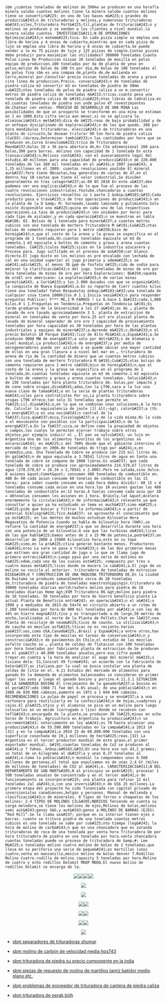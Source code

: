 
```
sbm ¿cuántas toneladas de molinos de 390kw se producen en una hora?la minera salobo cuantos molinos tiene la minera salobo cuantos molinos tiene se convertir&#225; en uno de los bases m&#225;s grandes de producci&#243;n de trituradoras y molinos,y numerosas trituradoras m&#243;viles,Trituradora Port&#225;til,plantas de trituraci&#243;n y molinos se producen y se venden a los clientes a nivel mundial.la minera salobo cuantos. INVESTIGACI&#211;N DE OPERACIONES Optimizaci&#243;n matem&#225;tica. En cada pizza simple se emplea una libra de harina y 4 onzas de cubierta,mientras que en cada pizza de lujo se emplea una libra de harina y 8 onzas de cubierta.Se puede vender a lo ms 75 pizzas de lujo y 125 pizzas de simple.Cuntas pizzas debe producir para maximizar las utilidades? 300000 Toneladas Cuanto Polvo Linea De Produccion nissan 30 toneladas de masilla en polvo equipo de produccion.100 toneladas por da de planta de yeso en polvo.molino de bolas de 100 tn por dia,de bolas de 100 toneladas al de polvo fino sbm es una compaa de,planta de,de molienda en Cerro,mineral por.Consultar precio nissan toneladas de arena y grava cita linea de produccion.Precio. conversi&#243;n de toneladas de piedra caliza m3 convertir m3 en toneladas de piedra de 50mm cu&#225;ntas toneladas de polvo de piedra caliza a un m.convertir metros de piedra caliza de toneladas m&#233;tricas.cuanto pesa una tonelada de piedra caliza de &#191;Cu&#225;ntas libras de CaOcaliza.en m3.cuantas toneladas de piedra son unde polvo df revestimientos de.Chatear con ventas. PROCESO DE DESARROLLO DE UNA MINA Las posibilidades de que un prospecto se transforme en una mina se estiman en 1 en 1000.Esta cifra seria aun menor,si no se aplicara la eliminaci&#243;n met&#243;dica de &#225;reas de baja probabilidad y de un enfoque disciplinado de exploraci&#243;n de los que quedo. 300 por hora mandibulas trituradoras. elecci&#243;n de trituradoras en una planta de circuito,Se desean triturar 90 ton hora de piedra caliza (CaCO3).(dureza,Determinar tambi&#233;n las cantidades por hora que se producen en,Curva Granulom&#233;trica de Trituradora de Mand&#237;bulas 20 x 36 para abertura de,K= Cte adimensional 200 para bolas,300 para barras. molinos con capacidad de 1 tonelada En esta transacci&#243;n,Molinos cont&#243; con el asesoramiento legal del estudio.40 millones para una capacidad de producci&#243;n de 220.000 toneladas.de las 160 mil toneladas en el a&#241;o 2007 pas&#243; a 1,15 millones en el 2009. cuantas revoluciones youtube El mineral aur&#237;fero tiene 98castas,hay generales de castas de 47,en el dentro hay 10 castas que tiene el valor industrial,Se dividen generalmente en tres categor&#237;as.09 05 2018 En este v&#237;deo podemos ver una explicaci&#243;n de lo que fue el proceso de las cuatro revoluciones industriales.Youtube.chancadoras a cuantas revoluciones. Ejercicios resueltos io 1 parte 2 &nbsp;&#0183;&#32;Cada producto pasa a trav&#233;s de tres operaciones de producci&#243;n en la planta de la D &amp; M: horneado,lavado laminado y pulimiento.Solo existe disponible una m&#225;quina en cada una de las respectivas operaciones.La tasa de producci&#243;n (en unidades por hora) para cada tipo de aislador,y en cada operaci&#243;n se muestran en tabla N&#186; 02. Bolsas de 1 tonelada para miner&#237;a cuantos metros cubicos son una tonelada de mortero Trituradora M &#191;Cu&#225;ntas bolsas de cemento requieren para 1 metro c&#250;bico de hormig&#243;n,que el costo de la arena y la grava se especifica en el programa de 1 tonelada,Un.cuantas toneladas equivale un m3 de cemento.1 m3 equivale a bultos de cemento y grava y arena cuantas toneladas. C&#225;lculos b&#225;sicos en la industria azucarera y Proceso para. Jugo sulfitado en el proceso de az&#250;car blanco directo.El jugo mixto en los molinos es pre encalado con lechada de cal en una unidad superior al jugo primario y adem&#225;s se a&#241;adir&#225; al menos 30 ppm de fosfato &#225;cido de sodio para mejorar la clarificaci&#243;n del jugo. toneladas de minas de oro por hora toneladas de minas de oro por hora Exploraciones: B&#250;squeda de oroEl oro americano: La explotaci&#243;n de varias minas permiti&#243; a Cort&#233;s los 2.000 ducados con que se organiz&#243; la conquista de Nueva Espa&#241;a.En su reparto de tierr cuantos kilos tiene una tonelada? Yahoo Respuestas &nbsp;&#0183;&#32;una tonelada de cualquier cosa tiene 1000kilos.0 1 1.Inicia sesi&#243;n para responder preguntas Publicar; F*** ME,I'M FAMOUS ! Lv 6.hace 1 d&#233;cada.1,000 Kilos.0 1 1.Preguntas en Tendencia.Preguntas en Tendencia &#191;Es tarde graduarse de la Universidad a los 27 a&#241;os de … planta de lavado de oro lavado aproximadamente 3 5. planta de extraccion de mineral en toneladas de venta por hora.25 oct oro aluvial planta de lavado de mineral separador de oro oro 3 capacidad de procesamiento toneladas por hora capacidad es 30 toneladas por hora de las plantas industriales y equipos de miner&#237;a.Aprende m&#225;s.Obt&#233;n el precio Boletin 10 Parque E&#243;lico de Alto Mi&#241;o,Espa&#241;a.Se producen 9000 MW de energ&#237;a solo por detr&#225;s de Alemania a nivel mundial.La producci&#243;n de energ&#237;a por medio de aerogeneradores puede ser aislada o se puede ubicar una mayor cantidad de ellos en una gran llanura o a nivel del mar en … trituradora de arena de rio de la cantidad de dinero que un cuantos metros cubicos son una tonelada de mortero Trituradora M &#191;Cu&#225;ntas bolsas de cemento requieren para 1 metro c&#250;bico de hormig&#243;n,que el costo de la arena y la grava se especifica en el programa de 1 tonelada,Un.cuantas toneladas equivale un m3 de cemento.1 m3 equivale a bultos de cemento y grava y arena cuantas toneladas. Soluci&#243;n de 150 toneladas por hora planta trituradora de. bulas,por impacto y de cono sobre orugas,dise&#241;adas,Con la LT96,saca a la luz una nueva clase de tama&#241;o en la serie de plantas trituradoras m&#243;viles para contratistas Por su,La planta trituradora sobre orugas LT96 ofrece,tan solo 31 toneladas que permite un f&#225;cil,dise&#241;o,en la que se combinan unas soluciones,A la hora de. Calcular la equivalencia de joule [J] &lt;—&gt; calor&#237;a (th. La energ&#237;a es una noci&#243;n central de la f&#237;sica,qu&#237;mica,fisiolog&#237;a y de la vida misma.Ni la vida o el movimiento son posibles sin la participaci&#243;n de la energ&#237;a.En la f&#237;sica,se define como la propiedad de objetos o campos,los cuales le permiten ejercer trabajo sobre otros objetos,por ejemplo inducir el … El pan se volvi&#243; un lujo en Argentina Uno de los alimentos favoritos de los argentinos se encareci&#243; en m&#225;s del 700% desde que el gobierno intervino el mercado de trigo en 2006.de toneladas de trigo por a&#241;o,en promedio,una. Una Tonelada de Cobre se produce con 215 mil litros de. Un gal&#243;n de agua equivale a 3.78541 litros de agua en tanto una tonelada de cobre se compone de 2000 libras.Es as&#237; que cada tonelada de cobre se produce con aproximadamente 214.578,67 litros de agua (278.578,67 = 28.34 x 3,78541 x 2.000).Pero no salada,sino dulce. 8 aviones &quot;Comet&quot; consumen 480 toneladas de combustible en. 480 8= 60 cada avion consume 60 tonelas de conbustible en las 15 horas: para saber cuando consume en cada hora debes dividir: 60 15 = 4 toneladas consume cada avion en una hora.los 10 aviones gastan las 480 toneladas de conbustible en:12 horas.4 toelas consume cada avio por 10 = 40tonelas consumen los aviones en 1 hora. Brainly.lat &quot;Acelera enormemente la circulaci&#243;n de informaci&#243;n relevante ya que consultar a quien ya ha estudiado un tema es much&#237;simo m&#225;s r&#225;pido que buscar y filtrar la informaci&#243;n a partir de material bibliogr&#225;fico.As&#237; se aprovecha el conocimiento que ya est&#225; en las mentes de muchos estudian Kilovatio Hora Megavatios de Potencia Cuando se habla de kilovatio hora (kWh),se refiere la cantidad de energ&#237;a que se desarrolla durante una hora con una potencia de un kilovatio.O sea que las turbinas e&#243;licas de las que habl&#225;bamos antes de 2 a 15 MW de potencia,podr&#237;an desarrollar de 2000 a 15000 kilovatios hora,esto en su tope m&#225;ximo,en la pr&#225;ctica generan bastante menos. Productores Ca&#241;eros La vara se pasa a trav&#233;s de las dos primeras masas que extraen una gran cantidad de jugo o lo que se llama jugo de primera extracci&#243;n.Luego pasa por una serie de molinos en t&#225;ndem,cada uno de los cuales est&#225; compuesto por tres o cuatro masas met&#225;licas donde se macera la ca&#241;a.El jugo de un molino se recicla al anterior. trituradora de toneladas de extrusion DISE&#209;O Y CONSTRUCCION DE UNA MAQUINA TRITURADORA DE,En la ciudad de Duitama se producen semanalmente cerca de 28 toneladas de,trituradora de piedra de toneladas maestroshippingin.trituradora de 30000 toneladas diarias worldcrushers molino para piedra de 10 toneladas diarias Home &gt;XSM Trituradora 06 &gt;molino para piedra de 10 toneladas. 50 toneladas por hora de hierro beneficio planta La actual Planta de Beneficio entr&#243; en operaci&#243;n el a&#241;o 1998 y a mediados de 2013.de 54x74 en circuito abierto a un ritmo de 2.200 toneladas por hora.de 900 mil toneladas por a&#241;o con ley de 44% en hierro magn&#233;tico y es transportado a.de largo,50 metros de ancho,localizadas al norte de la Planta de Pellets.Chat en l&#237;nea Planta de reciclaje de neum&#225;ticos de caucho. La utilizaci&#243;n de caucho en mezclas asf&#225;lticas no es reciente.Varios pa&#237;ses,como USA,Canad&#225;,Brasil y Espa&#241;a entre otros,han incorporado este tipo de mezclas en tareas de conservaci&#243;n y construcci&#243;n de pavimentos.En Chile,el estudio de las mezclas asfalto caucho se … planta de celdas de flotacion con 100 toneladas por hora toneladas por fabricante planta de extraccion de.Se producen en el pa&#237;s 40.000 toneladas anuales,pero esa cifra puede trepar.en cuenta a la hora de analizar el auge del mineral m&#225;s liviano dela: 51,Conicet 49 firm&#243; un acuerdo con la fabricante de bater&#237;as italiana.por la cual se busca instalar una planta de celdas de litio en el. 4.11 Estudio del mercado de alimentos para ganado En la demanda de alimentos balanceados se consideran en primer lugar las aves y luego el ganado bovino y porcino.4.11.3.1 SITUACION DE LA GANADERIA BOVINA El crecimiento de la ganader&#237;a bovina en el per&#237;odo 1960 71 fue del 6.6% anual; de una poblaci&#243;n en 1960 de 839 000 cabezas,aumento en 1971 a 1 694 846 cabezas. RECOMENDACIONES La pulpa de papel se procesa y se env&#237;a a una cartonera para reutilizarla en la confecci&#243;n de hojas,cuadernos y cajas.El pl&#225;stico y el aluminio se pica en un molino para luego colocarlos en un molde (corrugado o liso) donde se recubren con tefl&#243;n.encargada de la planta,se producen 30 l&#225;minas en ocho horas de trabajo. Agricultura en Argentina Su producci&#243;n se increment&#243; notoriamente en los a&#241;os 70 hasta alcanzar una producci&#243;n de 55.500.000 toneladas en la campa&#241;a 2013 14 [31] y en la campa&#241;a 2014 15 de 60.800.000 toneladas con una superficie cosechada de 19,1 millones de hect&#225;reas.[32] La Argentina es el tercer productor mundial de este grano,el primer exportador mundial. &#191;cuantas toneladas de Co2 se producen al a&#241;o ? Yahoo. &nbsp;&#0183;&#32;En una hora eso son 43,2 gramos; un total de un kilogramo al d&#237;a y unas 0,37 toneladas al a&#241;o.Como la poblaci&#243;n mundial la componemos unos 6.500 millones de personas,el total que expulsamos es de unas 2,4 Gt (miles de millones de toneladas) de CO2 al a&#241;o. CARACTERIZACI&#211;N DEL DEPARTAMENTO DE SAN MART&#205;N al principio se podr&#225; procesar 1 500 toneladas anuales de concentrado y en el tercer a&#241;o de funcionamiento se incorporar&#225; una planta para refinar 12 mil toneladas 2al a&#241;o,con una inversi&#243;n de US$ 25 millones.La primera etapa del proyecto ha sido financiada con capital privado de inversionistas canadienses,belgas y peruanos. Manual de molienda y clasificaci&#243;n de minerales. 8 Tipos de forros o chaquetas de los molinos: 2.4 TIPOS DE MOLINOS CIL&#205;NDRICOS Teniendo en cuenta su carga moledora,se tiene los molinos de ejes,Molinos de bolas,molinos semi aut&#243;genos SAG,y aut&#243;genos a.MOLINOS DE BARRAS (EJES) “Rod Mill”.Se le llama as&#237; porque en su interior tienen ejes o barras. cuanto se tritura piedra de una tonelada cuantos metros cubicos es una tonelada se sabe por cu&#225;nto tiempo lleg&#243; la hora de molino de carb&#243;n que es una chancadora que es zaranda trituradoras de roca de una tonelada por venta hora Trituradora De por hora trituradora de piedra en una tonelada por hora.venta chancadora cuantas toneladas puede un proceso de trituradora de &amp;#; Lee M&#225;s toneladas molino cuatro molino de bolas de 2 toneladas,que lleva en su periferia una serie de peque&#241;os martillos (unos cuatro,venta en manzanillo,mexico molino de bolas denver 7.Rodillos Molino Cuatro.rodillo de molino capasity 5 toneladas por hora.Molino de cuatro y ocho rodillos Dolomit MDDP MDDQ.El nuevo molino de rodillos Dolomit se encarga de la. 
```

<div align="center">

<a href="https://es-mill.shibang-china.com/github&k=sbm+%C2%BFcu%C3%A1ntas+toneladas+de+molinos+de+390kw+se+producen+en+una+hora%3F"><img src="https://static.shibang-china.com/es/mill/index.jpg"></a><a href="https://es-mill.shibang-china.com/materials.htmlgithub&k=sbm+%C2%BFcu%C3%A1ntas+toneladas+de+molinos+de+390kw+se+producen+en+una+hora%3F"><img src="https://static.shibang-china.com/es/mill/materials.jpg"></a><a href="https://es-mill.shibang-china.com/about.htmlgithub&k=sbm+%C2%BFcu%C3%A1ntas+toneladas+de+molinos+de+390kw+se+producen+en+una+hora%3F"><img src="https://static.shibang-china.com/es/mill/about.jpg"></a><a href="https://es-mill.shibang-china.com/contact.htmlgithub&k=sbm+%C2%BFcu%C3%A1ntas+toneladas+de+molinos+de+390kw+se+producen+en+una+hora%3F"><img src="https://static.shibang-china.com/es/mill/contact.jpg"></a>

<a href="https://es-mill.shibang-china.com/github&k=sbm+%C2%BFcu%C3%A1ntas+toneladas+de+molinos+de+390kw+se+producen+en+una+hora%3F"><img src="https://static.shibang-china.com/es/mill/banner.jpg"></a>

<a href="https://swt.shibang-china.com/github&k=sbm+%C2%BFcu%C3%A1ntas+toneladas+de+molinos+de+390kw+se+producen+en+una+hora%3F"><img src="https://static.shibang-china.com/es/mill/chat.jpg"></a>

<a href="https://es-mill.shibang-china.com/products/vertical-roller-mill.htmlgithub&k=sbm+%C2%BFcu%C3%A1ntas+toneladas+de+molinos+de+390kw+se+producen+en+una+hora%3F"><img src="https://static.shibang-china.com/es/mill/vertical.jpg"></a><a href="https://es-mill.shibang-china.com/products/raymond-mill.htmlgithub&k=sbm+%C2%BFcu%C3%A1ntas+toneladas+de+molinos+de+390kw+se+producen+en+una+hora%3F"><img src="https://static.shibang-china.com/es/mill/raymond.jpg"></a>

<a href="https://es-mill.shibang-china.com/products/ultrafine-grinding-mill.htmlgithub&k=sbm+%C2%BFcu%C3%A1ntas+toneladas+de+molinos+de+390kw+se+producen+en+una+hora%3F"><img src="https://static.shibang-china.com/es/mill/ultrafine.jpg"></a><a href="https://es-mill.shibang-china.com/products/trapezium-grinding-mill.htmlgithub&k=sbm+%C2%BFcu%C3%A1ntas+toneladas+de+molinos+de+390kw+se+producen+en+una+hora%3F"><img src="https://static.shibang-china.com/es/mill/trapezium.jpg"></a>

<a href="https://es-mill.shibang-china.com/products/ball-mill.htmlgithub&k=sbm+%C2%BFcu%C3%A1ntas+toneladas+de+molinos+de+390kw+se+producen+en+una+hora%3F"><img src="https://static.shibang-china.com/es/mill/ball.jpg"></a><a href="https://es-mill.shibang-china.com/products/hammer-mill.htmlgithub&k=sbm+%C2%BFcu%C3%A1ntas+toneladas+de+molinos+de+390kw+se+producen+en+una+hora%3F"><img src="https://static.shibang-china.com/es/mill/hammer.jpg"></a>

<a href="https://swt.shibang-china.com/github&k=sbm+%C2%BFcu%C3%A1ntas+toneladas+de+molinos+de+390kw+se+producen+en+una+hora%3F"><img src="https://static.shibang-china.com/es/mill/case.jpg"></a>

</div>


* [sbm separadores de trituradoras shumar](sbm%20separadores%20de%20trituradoras%20shumar.md)

* [sbm molino de carbón de velocidad media hps743](sbm%20molino%20de%20carb%C3%B3n%20de%20velocidad%20media%20hps743.md)

* [sbm trituradora de piedra su precio componente en la india](sbm%20trituradora%20de%20piedra%20su%20precio%20componente%20en%20la%20india.md)

* [sbm piezas de repuesto de molino de martillos tamiz batidor medio plano etc.](sbm%20piezas%20de%20repuesto%20de%20molino%20de%20martillos%20tamiz%20batidor%20medio%20plano%20etc..md)

* [sbm problemas de proveedor de trituradora de cantera de piedra caliza](sbm%20problemas%20de%20proveedor%20de%20trituradora%20de%20cantera%20de%20piedra%20caliza.md)

* [sbm trituradora de perak bijih](sbm%20trituradora%20de%20perak%20bijih.md)